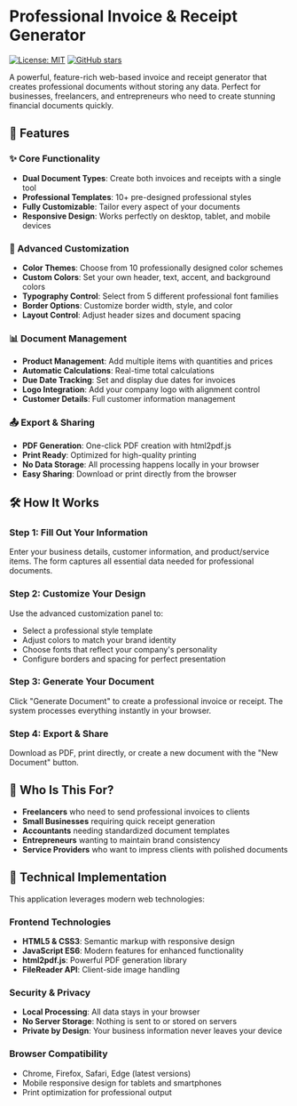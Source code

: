 # Professional Invoice & Receipt Generator

[![License: MIT](https://img.shields.io/badge/License-MIT-yellow.svg)](https://opensource.org/licenses/MIT)
[![GitHub stars](https://img.shields.io/github/stars/yourusername/invoice-generator.svg?style=social&label=Star)]([https://github.com/ifeoseni/Invoice-Receipt-Generator](https://github.com/ifeoseni/Invoice-Receipt-Generator))

A powerful, feature-rich web-based invoice and receipt generator that creates professional documents without storing any data. Perfect for businesses, freelancers, and entrepreneurs who need to create stunning financial documents quickly.

## 🚀 Features

### ✨ Core Functionality
- **Dual Document Types**: Create both invoices and receipts with a single tool
- **Professional Templates**: 10+ pre-designed professional styles
- **Fully Customizable**: Tailor every aspect of your documents
- **Responsive Design**: Works perfectly on desktop, tablet, and mobile devices

### 🎨 Advanced Customization
- **Color Themes**: Choose from 10 professionally designed color schemes
- **Custom Colors**: Set your own header, text, accent, and background colors
- **Typography Control**: Select from 5 different professional font families
- **Border Options**: Customize border width, style, and color
- **Layout Control**: Adjust header sizes and document spacing

### 📊 Document Management
- **Product Management**: Add multiple items with quantities and prices
- **Automatic Calculations**: Real-time total calculations
- **Due Date Tracking**: Set and display due dates for invoices
- **Logo Integration**: Add your company logo with alignment control
- **Customer Details**: Full customer information management

### 📤 Export & Sharing
- **PDF Generation**: One-click PDF creation with html2pdf.js
- **Print Ready**: Optimized for high-quality printing
- **No Data Storage**: All processing happens locally in your browser
- **Easy Sharing**: Download or print directly from the browser

## 🛠️ How It Works

### Step 1: Fill Out Your Information
Enter your business details, customer information, and product/service items. The form captures all essential data needed for professional documents.

### Step 2: Customize Your Design
Use the advanced customization panel to:
- Select a professional style template
- Adjust colors to match your brand identity
- Choose fonts that reflect your company's personality
- Configure borders and spacing for perfect presentation

### Step 3: Generate Your Document
Click "Generate Document" to create a professional invoice or receipt. The system processes everything instantly in your browser.

### Step 4: Export & Share
Download as PDF, print directly, or create a new document with the "New Document" button.

## 🎯 Who Is This For?

- **Freelancers** who need to send professional invoices to clients
- **Small Businesses** requiring quick receipt generation
- **Accountants** needing standardized document templates
- **Entrepreneurs** wanting to maintain brand consistency
- **Service Providers** who want to impress clients with polished documents

## 🔧 Technical Implementation

This application leverages modern web technologies:

### Frontend Technologies
- **HTML5 & CSS3**: Semantic markup with responsive design
- **JavaScript ES6**: Modern features for enhanced functionality
- **html2pdf.js**: Powerful PDF generation library
- **FileReader API**: Client-side image handling

### Security & Privacy
- **Local Processing**: All data stays in your browser
- **No Server Storage**: Nothing is sent to or stored on servers
- **Private by Design**: Your business information never leaves your device

### Browser Compatibility
- Chrome, Firefox, Safari, Edge (latest versions)
- Mobile responsive design for tablets and smartphones
- Print optimization for professional output

